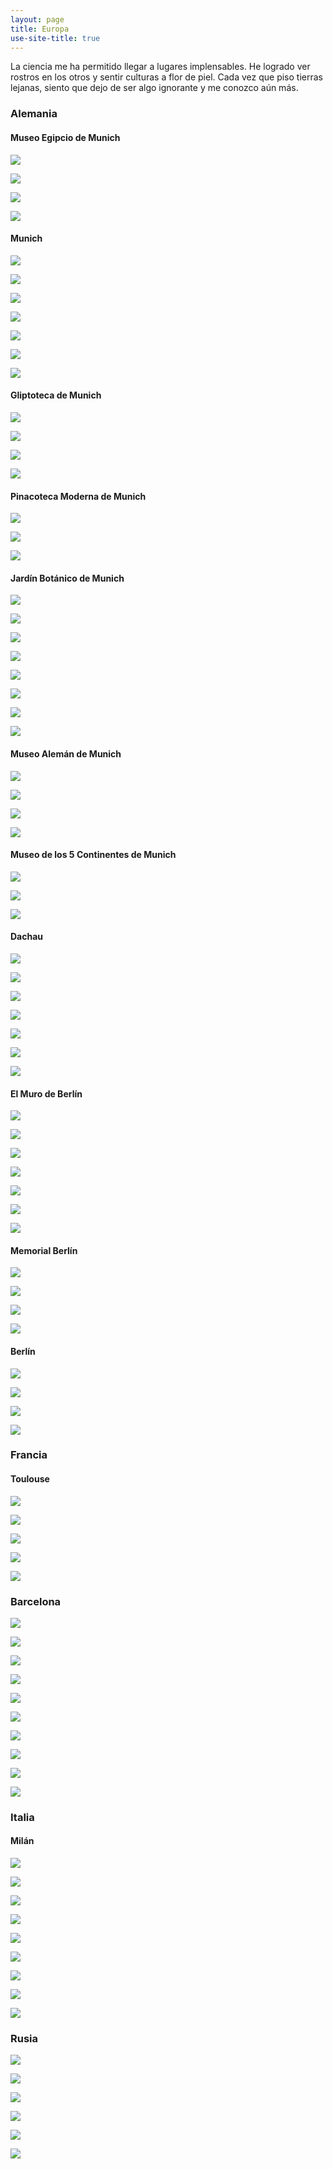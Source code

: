 ```yaml
---
layout: page
title: Europa
use-site-title: true
---
```


La ciencia me ha permitido llegar a lugares implensables. He logrado ver rostros en los otros y sentir culturas a flor de piel. Cada vez que piso tierras lejanas, siento que dejo de ser algo ignorante y me conozco aún más.

### Alemania

#### Museo Egipcio de Munich

![](/img/fotografia/g_3.jpg)

![](/img/fotografia/g_5.jpg)

![](/img/fotografia/g_6.jpg)

![](/img/fotografia/g_9.jpg)

#### Munich

![](/img/fotografia/g_2.jpg)

![](/img/munich_2.jpg)

![](/img/munich_3.jpg)

![](/img/fotografia/munich_4.jpg)

![](/img/fotografia/munich_5.jpg)

![](/img/fotografia/munich_6.jpg)

![](/img/fotografia/munich_7.jpg)

#### Gliptoteca de Munich

![](/img/greek_1.jpg)

![](/img/greek_2.jpg)

![](/img/fotografia/greek_4.jpg)

![](/img/fotografia/greek_5.jpg)

#### Pinacoteca Moderna de Munich

![](/img/pin_1.jpg)

![](/img/pin_2.jpg)

![](/img/pin_3.jpg)

#### Jardín Botánico de Munich

![](/img/fotografia/jb_1.jpg)

![](/img/fotografia/jb_2.jpg)

![](/img/fotografia/jb_3.jpg)

![](/img/fotografia/jb_4.jpg)

![](/img/fotografia/jb_5.jpg)

![](/img/fotografia/jb_6.jpg)

![](/img/fotografia/jb_7.jpg)

![](/img/fotografia/jb_8.jpg)

#### Museo Alemán de Munich

![](/img/c_1.jpg)

![](/img/c_2.jpg)

![](/img/c_3.jpg)

![](/img/c_4.jpg)

#### Museo de los 5 Continentes de Munich

![](/img/5_c_1.jpg)

![](/img/5_c_2.jpg)

![](/img/5_c_3.jpg)

#### Dachau

![](/img/fotografia/dachau_5.jpg)

![](/img/fotografia/dachau_7.jpg)

![](/img/fotografia/dachau_1.jpg)

![](/img/fotografia/dachau_2.jpg)

![](/img/fotografia/dachau_6.jpg)

![](/img/fotografia/dachau_3.jpg)

![](/img/fotografia/dachau_4.jpg)



#### El Muro de Berlín

![](/img/fotografia/g_10.jpg)

![](/img/fotografia/g_11.jpg)

![](/img/fotografia/g_12.jpg)

![](/img/fotografia/g_13.jpg)

![](/img/fotografia/g_14.jpg)

![](/img/fotografia/g_15.jpg)

![](/img/fotografia/g_16.jpg)


#### Memorial Berlín

![](/img/fotografia/g_17.jpg)

![](/img/fotografia/g_18.jpg)

![](/img/fotografia/g_19.jpg)

![](/img/fotografia/g_20.jpg)


#### Berlín

![](/img/fotografia/g_21.jpg)

![](/img/fotografia/g_22.jpg)

![](/img/fotografia/g_23.jpg)

![](/img/fotografia/g_24.jpg)



### Francia

#### Toulouse

![](/img/fotografia/f_1.jpg)

![](/img/fotografia/f_2.jpg)

![](/img/fotografia/f_3.jpg)

![](/img/fotografia/f_4.jpg)

![](/img/fotografia/f_5.jpg)


### Barcelona

![](/img/fotografia/e_1.jpg)

![](/img/fotografia/e_2.jpg)

![](/img/fotografia/e_3.jpg)

![](/img/fotografia/e_4.jpg)

![](/img/fotografia/e_5.jpg)

![](/img/fotografia/e_6.jpg)

![](/img/bar_1.jpg)

![](/img/bar_2.jpg)

![](/img/bar_3.jpg)

![](/img/bar_4.jpg)

### Italia

#### Milán

![](/img/mil_1.jpg)

![](/img/mil_2.jpg)

![](/img/mil_3.jpg)

![](/img/mil_4.jpg)

![](/img/mil_5.jpg)

![](/img/mil_6.jpg)

![](/img/mil_7.jpg)

![](/img/mil_8.jpg)

![](/img/mil_9.jpg)


### Rusia 

![](/img/fotografia/rus_1.JPG)

![](/img/fotografia/rus_2.JPG)

![](/img/fotografia/rus_3.JPG)

![](/img/fotografia/rus_4.JPG)

![](/img/fotografia/rus_5.JPG)

![](/img/fotografia/rus_6.JPG)




